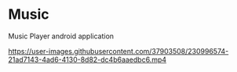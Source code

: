 # Music
Music Player android application





https://user-images.githubusercontent.com/37903508/230996574-21ad7143-4ad6-4130-8d82-dc4b6aaedbc6.mp4


